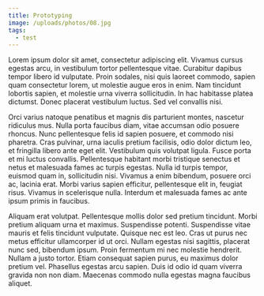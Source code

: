 ```yaml
---
title: Prototyping
image: /uploads/photos/08.jpg
tags:
  - test
---
```


Lorem ipsum dolor sit amet, consectetur adipiscing elit. Vivamus cursus egestas arcu, in vestibulum tortor pellentesque vitae. Curabitur dapibus tempor libero id vulputate. Proin sodales, nisi quis laoreet commodo, sapien quam consectetur lorem, ut molestie augue eros in enim. Nam tincidunt lobortis sapien, et molestie urna viverra sollicitudin. In hac habitasse platea dictumst. Donec placerat vestibulum luctus. Sed vel convallis nisi.

Orci varius natoque penatibus et magnis dis parturient montes, nascetur ridiculus mus. Nulla porta faucibus diam, vitae accumsan odio posuere rhoncus. Nunc pellentesque felis id sapien posuere, et commodo nisi pharetra. Cras pulvinar, urna iaculis pretium facilisis, odio dolor dictum leo, et fringilla libero ante eget elit. Vestibulum quis volutpat ligula. Fusce porta et mi luctus convallis. Pellentesque habitant morbi tristique senectus et netus et malesuada fames ac turpis egestas. Nulla id turpis tempor, euismod quam in, sollicitudin nisi. Vivamus a enim bibendum, posuere orci ac, lacinia erat. Morbi varius sapien efficitur, pellentesque elit in, feugiat risus. Vivamus in scelerisque nulla. Interdum et malesuada fames ac ante ipsum primis in faucibus.

Aliquam erat volutpat. Pellentesque mollis dolor sed pretium tincidunt. Morbi pretium aliquam urna et maximus. Suspendisse potenti. Suspendisse vitae mauris et felis tincidunt vulputate. Quisque nec est leo. Cras ut purus nec metus efficitur ullamcorper id ut orci. Nullam egestas nisi sagittis, placerat nunc sed, bibendum ipsum. Proin fermentum mi nec molestie hendrerit. Nullam a justo tortor. Etiam consequat sapien purus, eu maximus dolor pretium vel. Phasellus egestas arcu sapien. Duis id odio id quam viverra gravida non non diam. Maecenas commodo nulla egestas magna faucibus aliquet.

